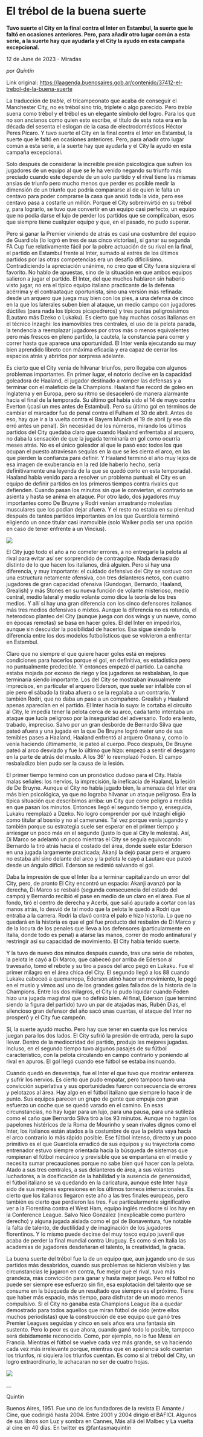 # El trébol de la buena suerte

**Tuvo suerte el City en la final contra el Inter en Estambul, la suerte que le faltó en ocasiones anteriores. Pero, para añadir otro lugar común a esta serie, a la suerte hay que ayudarla y el City la ayudó en esta campaña excepcional.**

12 de June de 2023 - Miradas

_por Quintín_

Link original: https://laagenda.buenosaires.gob.ar/contenido/37412-el-trebol-de-la-buena-suerte



La traducción de *treble*, el tricampeonato que acaba de conseguir el Manchester City, no es trébol sino trío, triplete o algo parecido. Pero *treble* suena como trébol y el trébol es un elegante símbolo del logro. Para los que no son ancianos como quien esto escribe, el título de esta nota era en la década del sesenta el eslogan de la casa de electrodomésticos Héctor Peres Pícaro. Y tuvo suerte el City en la final contra el Inter en Estambul, la suerte que le faltó en ocasiones anteriores. Pero, para añadir otro lugar común a esta serie, a la suerte hay que ayudarla y el City la ayudó en esta campaña excepcional.




Solo después de considerar la increíble presión psicológica que sufren los jugadores de un equipo al que se le ha venido negando su triunfo más preciado cuando este depende de un solo partido y el rival tiene las mismas ansias de triunfo pero mucho menos que perder es posible medir la dimensión de un triunfo que podría compararse al de quien le falta un centavo para poder comprarse la casa que ansió toda la vida, pero ese centavo pasa a costarle un millón. Porque el City sobreinvirtió en su trébol y, para lograrlo, se tuvo que convertir en un equipo casi perfecto, un equipo que no podía darse el lujo de perder los partidos que se complicaban, esos que siempre tiene cualquier equipo y que, en el pasado, no pudo superar.




Pero si ganar la Premier viniendo de atrás es casi una costumbre del equipo de Guardiola (lo logró en tres de sus cinco victorias), si ganar su segunda FA Cup fue relativamente fácil por la pobre actuación de su rival en la final, el partido en Estambul frente al Inter, sumado al estrés de los últimos partidos por las otras competencias era un desafío dificilísimo. Contradiciendo la apreciación unánime, no creo que el City fuera siquiera el favorito. No hablo de apuestas, sino de la situación en que ambos equipos salieron a jugar el partido. El Inter, del que muchos hablaron sin haberlo visto jugar, no era el típico equipo italiano practicante de la defensa acérrima y el contraataque oportunista, sino una versión más refinada: desde un arquero que juega muy bien con los pies, a una defensa de cinco en la que los laterales suben bien al ataque, un medio campo con jugadores dúctiles (para nada los típicos picapedreros) y tres puntas peligrosísimos (Lautaro más Dzeko o Lukaku). Es cierto que hay muchas cosas italianas en el técnico Inzaghi: los inamovibles tres centrales, el uso de la pelota parada, la tendencia a reemplazar jugadores por otros más o menos equivalentes pero más frescos en pleno partido, la cautela, la constancia para correr y correr hasta que aparece una oportunidad. El Inter venía ejecutando su muy bien aprendido libreto con máxima eficacia y era capaz de cerrar los espacios atrás y abrirlos por sorpresa adelante.




Es cierto que el City venía de hilvanar triunfos, pero llegaba con algunos problemas importantes. En primer lugar, el notorio declive en la capacidad goleadora de Haaland, el jugador destinado a romper las defensas y a terminar con el maleficio de la Champions. Haaland fue record de goleo en Inglaterra y en Europa, pero su ritmo se desaceleró de manera alarmante hacia el final de la temporada. Su último gol había sido el 14 de mayo contra Everton (¡casi un mes antes de Estambul). Pero su último gol en términos de cambiar el marcador fue de penal contra el Fulham el 30 de abril. Antes de eso, hay que ir a la vuelta contra el Bayern Munich el 19 de abril (y ese día erró antes un penal). Sin necesidad de los números, mirando los últimos partidos del City quedaba claro que cuando Haaland enfrentaba al arquero, no daba la sensación de que la jugada terminaría en gol como ocurría meses atrás. No es el único goleador al que le pasó eso: todos los que ocupan el puesto atraviesan sequías en la que se les cierra el arco, en las que pierden la confianza para definir. Y Haaland terminó el año muy lejos de esa imagen de exuberancia en la red (de haberlo hecho, sería definitivamente una leyenda de la que se quedó corto en esta temporada). Haaland había venido para a resolver un problema puntual: el City es un equipo de definir partidos en los primeros tiempos contra rivales que defienden. Cuando pasan los minutos sin que le conviertan, el contrario se asienta y hasta se anima en ataque. Por otro lado, dos jugadores muy importantes como De Bruyne y Rodri venían arrastrando molestias musculares que los podían dejar afuera. Y el resto no estaba en su plenitud después de tantos partidos importantes en los que Guardiola terminó eligiendo un once titular casi inamovible (solo Walker podía ser una opción en caso de tener enfrente a un Vincius).




[![](https://img.youtube.com/vi/AXEG_lagq9E/0.jpg)](https://www.youtube.com/watch?v=AXEG_lagq9E)




El City jugó todo el año a no cometer errores, a no entregarle la pelota al rival para evitar así ser sorprendido de contragolpe. Nada demasiado distinto de lo que hacen los italianos, dirá alguien. Pero sí hay una diferencia, y muy importante: el cuidado defensivo del City se sostuvo con una estructura netamente ofensiva, con tres delanteros netos, con cuatro jugadores de gran capacidad ofensiva (Gundogan, Bernardo, Haaland, Grealish) y más Stones en su nueva función de volante misterioso, medio central, medio lateral y medio volante como dice la teoría de los tres medios. Y allí sí hay una gran diferencia con los cinco defensores italianos más tres medios defensivos o mixtos. Aunque la diferencia no es rotunda, el heterodoxo planteo del City (aunque juega con dos wings y un nueve, como en épocas remotas) se basa en hacer goles. El del Inter en impedirlos, aunque sin descuidar la posibilidad de hacerlos. Esa sigue siendo la diferencia entre los dos modelos futbolísticos que se volvieron a enfrentar en Estambul.




Claro que no siempre el que quiere hacer goles está en mejores condiciones para hacerlos porque el gol, en definitiva, es estadística pero no puntualmente predecible. Y entonces empezó el partido. La cancha estaba mojada por exceso de riego y los jugadores se resbalaban, lo que terminaría siendo importante. Los del City se mostraban inusualmente imprecisos, en particular el arquero Ederson, que suele ser infalible con el pie pero el sábado la tiraba afuera o se la regalaba a un contrario. Y también Rodri, que no daba un pase a un compañero. Grealish y Haaland apenas aparecían en el partido. El Inter hacía lo suyo: le cortaba el circuito al City, le impedía tener la pelota cerca de su arco, cada tanto intentaba un ataque que lucía peligroso por la inseguridad del adversario. Todo era lento, trabado, impreciso. Salvo por un gran desborde de Bernardo Silva que pateó afuera y una jugada en la que De Bruyne logró meter uno de sus temibles pases a Haaland, Haaland enfrentó al arquero Onana y, como lo venía haciendo últimamente, le pateó al cuerpo. Poco después, De Bruyne pateó al arco desviado y fue lo último que hizo: empezó a sentir el desgarro en la parte de atrás del muslo. A los 36' lo reemplazó Foden. El campo resbaladizo bien pudo ser la causa de la lesión.




El primer tiempo terminó con un pronóstico dudoso para el City. Había malas señales: los nervios, la imprecisión, la ineficacia de Haaland, la lesión de De Bruyne. Aunque el City no había jugado bien, la amenaza del Inter era más bien psicológica, ya que no lograba hilvanar un ataque peligroso. Era la típica situación que describimos arriba: un City que corre peligro a medida en que pasan los minutos. Entonces llegó el segundo tiempo y, enseguida, Lukaku reemplazó a Dzeko. No logro comprender por qué Inzaghi eligió como titular al bosnio y no al camerunés. Tal vez porque venía jugando y también porque su estrategia suele ser esperar en el primer tiempo y arriesgar un poco más en el segundo (justo lo que al City le molesta). Así, Di Marco se adelantó un poco mientras el City se seguía equivocando: Bernardo la tiró atrás hacia el costado del área, donde suele estar Ederson en una jugada largamente practicada; Akanji la dejó pasar pero el arquero no estaba ahí sino delante del arco y la pelota le cayó a Lautaro que pateó desde un ángulo difícil. Ederson se redimió salvando el gol.




Daba la impresión de que el Inter iba a terminar capitalizando un error del City, pero, de pronto El City encontró un espacio: Akanji avanzó por la derecha, Di Marco se resbaló (segunda consecuencia del estado del campo) y Bernardo recibió el pase en medio de un claro en el área. Fue al fondo, tiró el centro de derecha y Acerbi, que salió apurado a cortar con las manos atrás, lo desvió de tal modo que la pelota le quedó a Rodri que entraba a la carrera. Rodri la clavó contra el palo e hizo historia. Lo que no quedará en la historia es que el gol fue producto del resbalón de Di Marco y de la locura de los penales que lleva a los defensores (particularmente en Italia, donde todo es penal) a atarse las manos, correr de modo antinatural y restringir así su capacidad de movimiento. El City había tenido suerte.




Y la tuvo de nuevo dos minutos después cuando, tras una serie de rebotes, la pelota le cayó a Di Marco, que cabeceó por arriba de Ederson al travesaño, tomó el rebote y su tiro a pasos del arco pegó en Lukaku. Fue el primer milagro en el área chica del City. El segundo llegó a los 88 cuando Lukaku cabeceó a quemarropa, Ederson atinó hacer un movimiento, le pegó en el muslo y vimos así uno de los grandes goles fallados de la historia de la Champions. Entre los dos milagros, el City lo pudo liquidar cuando Foden hizo una jugada magistral que no definió bien. Al final, Ederson (que terminó siendo la figura del partido) tuvo un par de atajadas más, Rubén Dias, el silencioso gran defensor del año sacó unas cuantas, el ataque del Inter no prosperó y el City fue campeón.




Sí, la suerte ayudó mucho. Pero hay que tener en cuenta que los nervios juegan para los dos lados. El City sufrió la presión de entrada, pero la supo llevar. Dentro de la mediocridad del partido, produjo las mejores jugadas. Incluso, en el segundo tiempo tuvo algunos pasajes de su fútbol característico, con la pelota circulando en campo contrario y poniendo al rival en apuros. El gol llegó cuando ese fútbol se estaba insinuando.




Cuando quedó en desventaja, fue el Inter el que tuvo que mostrar entereza y sufrir los nervios. Es cierto que pudo empatar, pero tampoco tuvo una convicción superlativa y sus oportunidades fueron consecuencia de errores y pelotazos al área. Hay algo en el fútbol italiano que siempre lo hace ir de punto. Sus equipos parecen un grupo de gente que empuja con gran esfuerzo un coche que se quedó varado en el camino. En esas circunstancias, no hay lugar para un lujo, para una pausa, para una sutileza como el caño que Bernardo Silva tiró a los 93 minutos. Aunque no hagan los papelones histéricos de la Roma de Mourinho y sean rivales dignos como el Inter, los italianos están atados a la costumbre de que la pelota vaya hacia el arco contrario lo más rápido posible. Ese fútbol intenso, directo y un poco primitivo es el que Guardiola erradicó de sus equipos y su trayectoria como entrenador estuvo siempre orientada hacia la búsqueda de sistemas que rompieran el fútbol mecánico y previsible que se empantana en el medio y necesita sumar precauciones porque no sabe bien qué hacer con la pelota. Atado a sus tres centrales, a sus delanteros de área, a sus volantes luchadores, a la dosificación de la habilidad y la ausencia de generosidad, el fútbol italiano se va quedando en la caricatura, aunque este Inter haya sido de sus mejores expresiones en los últimos torneos internacionales. Es cierto que los italianos llegaron este año a las tres finales europeas, pero también es cierto que perdieron las tres. Fue particularmente significativo ver a la Fiorentina contra el West Ham, equipo inglés mediocre si los hay en la Conference League. Salvo Nico González (inexplicable como puntero derecho) y alguna jugada aislada como el gol de Bonaventura, fue notable la falta de talento, de ductilidad y de imaginación de los jugadores florentinos. Y lo mismo puede decirse del muy tosco equipo juvenil que acaba de perder la final mundial contra Uruguay. Es como si en Italia las academias de jugadores desdeñaran el talento, la creatividad, la gracia.




La buena suerte del trébol fue la de un equipo que, aun jugando uno de sus partidos más desabridos, cuando sus problemas se hicieron visibles y las circunstancias le jugaron en contra, fue mejor que el rival, tuvo más grandeza, más convicción para ganar y hasta mejor juego. Pero el fútbol no puede ser siempre ese esfuerzo sin fin, esa explotación del talento que se consume en la búsqueda de un resultado que siempre es el próximo. Tiene que haber más espacio, más tiempo, para disfrutar de un modo menos compulsivo. Si el City no ganaba esta Champions League iba a quedar demostrado para todos aquellos que miran fútbol de oído (entre ellos muchos periodistas) que la construcción de ese equipo que ganó tres Premier Leagues seguidas y cinco en seis años era una fantasía sin sustento. Pero lo peor es que ahora, cuando ganó todo lo posible, tampoco será debidamente reconocido. Como, por ejemplo, no lo fue Messi en Francia. Mientras el fútbol se vuelve cada vez más grande, se va haciendo cada vez más irrelevante porque, mientras que en apariencia solo cuentan los triunfos, ni siquiera los triunfos cuentan. Es como si al trébol del City, un logro extraordinario, le achacaran no ser de cuatro hojas.




![](https://cdn.feater.me/files/images/1281048/0beddb3b-fbc9-4026-ba01-5200193b8514.jpeg)




\_\_




Quintín




Buenos Aires, 1951. Fue uno de los fundadores de la revista El Amante / Cine, que codirigió hasta 2004. Entre 2001 y 2004 dirigió el BAFICI. Algunos de sus libros son Luz y sombra en Cannes, Más allá del Malbec y La vuelta al cine en 40 días. En twitter es @fantasmaquintin



